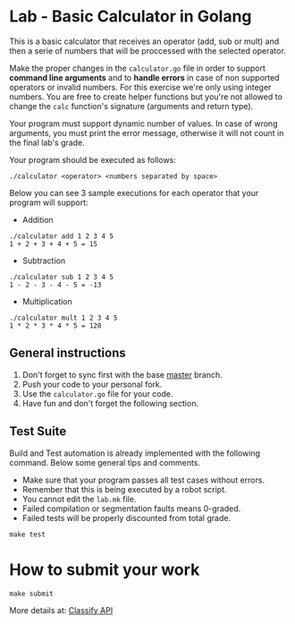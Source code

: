 Lab - Basic Calculator in Golang
================================
This is a basic calculator that receives an operator (add, sub or
mult) and then a serie of numbers that will be proccessed with the
selected operator.

Make the proper changes in the `calculator.go` file in order to support
**command line arguments** and to **handle errors** in case of non supported
operators or invalid numbers. For this exercise we're only using
integer numbers. You are free to create helper functions but you're
not allowed to change the `calc` function's signature (arguments and
return type).

Your program must support dynamic number of values. In case of wrong
arguments, you must print the error message, otherwise it will not
count in the final lab's grade.


Your program should be executed as follows:

```
./calculator <operator> <numbers separated by space>
```

Below you can see 3 sample executions for each operator that your
program will support:


- Addition
```
./calculator add 1 2 3 4 5
1 + 2 + 3 + 4 + 5 = 15
```

- Subtraction
```
./calculator sub 1 2 3 4 5
1 - 2 - 3 - 4 - 5 = -13
```

- Multiplication
```
./calculator mult 1 2 3 4 5
1 * 2 * 3 * 4 * 5 = 120
```



General instructions
--------------------
1. Don't forget to sync first with the base [master](https://github.com/CodersSquad/ap-labs) branch.
2. Push your code to your personal fork.
3. Use the  `calculator.go` file for your code.
4. Have fun and don't forget the following section.


Test Suite
----------
Build and Test automation is already implemented with the following command. Below some general tips and comments.

- Make sure that your program passes all test cases without errors.
- Remember that this is being executed by a robot script.
- You cannot edit the `lab.mk` file.
- Failed compilation or segmentation faults means 0-graded.
- Failed tests will be properly discounted from total grade.

```
make test
```

How to submit your work
=======================
```
make submit
```
More details at: [Classify API](../../classify.md#submit-a-lab-to-classify)
